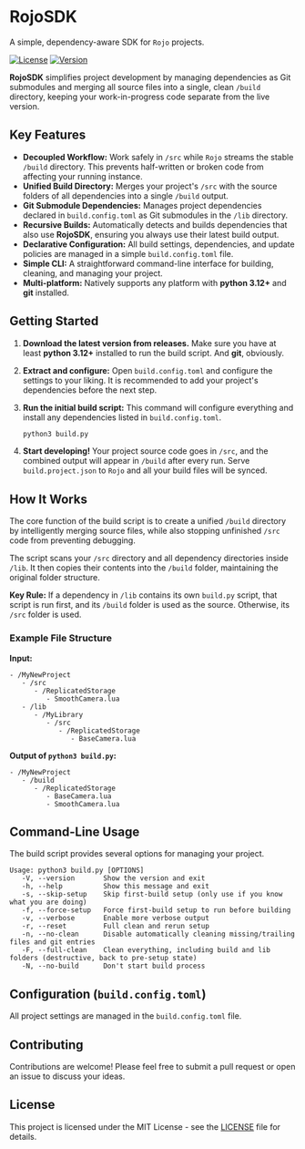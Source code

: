 # RojoSDK

A simple, dependency-aware SDK for `Rojo` projects.

[![License](https://img.shields.io/badge/license-MIT-blue)](./.sdk/LICENSE)
[![Version](https://img.shields.io/badge/version-1.0.0-informational)](./build.config.toml)

**RojoSDK** simplifies project development by managing dependencies as Git submodules and merging all source files into a single, clean `/build` directory, keeping your work-in-progress code separate from the live version.

## Key Features

-   **Decoupled Workflow:** Work safely in `/src` while `Rojo` streams the stable `/build` directory. This prevents half-written or broken code from affecting your running instance.
-   **Unified Build Directory:** Merges your project's `/src` with the source folders of all dependencies into a single `/build` output.
-   **Git Submodule Dependencies:** Manages project dependencies declared in `build.config.toml` as Git submodules in the `/lib` directory.
-   **Recursive Builds:** Automatically detects and builds dependencies that also use **RojoSDK**, ensuring you always use their latest build output.
-   **Declarative Configuration:** All build settings, dependencies, and update policies are managed in a simple `build.config.toml` file.
-   **Simple CLI:** A straightforward command-line interface for building, cleaning, and managing your project.
-   **Multi-platform:** Natively supports any platform with **python 3.12+** and **git** installed.

## Getting Started

1.  **Download the latest version from releases.**
    Make sure you have at least **python 3.12+** installed to run the build script. And **git**, obviously.

2.  **Extract and configure:**
    Open `build.config.toml` and configure the settings to your liking. It is recommended to add your project's dependencies before the next step.

3.  **Run the initial build script:**
    This command will configure everything and install any dependencies listed in `build.config.toml`.
    ```sh
    python3 build.py
    ```

4.  **Start developing!**
    Your project source code goes in `/src`, and the combined output will appear in `/build` after every run.
    Serve `build.project.json` to `Rojo` and all your build files will be synced.

## How It Works

The core function of the build script is to create a unified `/build` directory by intelligently merging source files, while also stopping unfinished `/src` code from preventing debugging.

The script scans your `/src` directory and all dependency directories inside `/lib`. It then copies their contents into the `/build` folder, maintaining the original folder structure.

**Key Rule:** If a dependency in `/lib` contains its own `build.py` script, that script is run first, and its `/build` folder is used as the source. Otherwise, its `/src` folder is used.

### Example File Structure

**Input:**
```
- /MyNewProject
   - /src
      - /ReplicatedStorage
         - SmoothCamera.lua
   - /lib
      - /MyLibrary
         - /src
            - /ReplicatedStorage
               - BaseCamera.lua
```

**Output of `python3 build.py`:**
```
- /MyNewProject
   - /build
      - /ReplicatedStorage
         - BaseCamera.lua
         - SmoothCamera.lua
```

## Command-Line Usage

The build script provides several options for managing your project.

```
Usage: python3 build.py [OPTIONS]
   -V, --version       Show the version and exit
   -h, --help          Show this message and exit
   -s, --skip-setup    Skip first-build setup (only use if you know what you are doing)
   -f, --force-setup   Force first-build setup to run before building
   -v, --verbose       Enable more verbose output
   -r, --reset         Full clean and rerun setup
   -n, --no-clean      Disable automatically cleaning missing/trailing files and git entries
   -F, --full-clean    Clean everything, including build and lib folders (destructive, back to pre-setup state)
   -N, --no-build      Don't start build process
```

## Configuration (`build.config.toml`)

All project settings are managed in the `build.config.toml` file.

## Contributing

Contributions are welcome! Please feel free to submit a pull request or open an issue to discuss your ideas.

## License

This project is licensed under the MIT License - see the [LICENSE](./.sdk/LICENSE) file for details.
